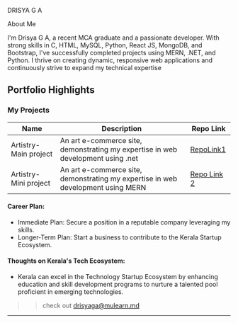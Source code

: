 DRISYA G A

About Me

I'm Drisya G A, a recent MCA graduate and a passionate developer. With strong skills in C, HTML, MySQL, Python, React JS, MongoDB, and Bootstrap, I've successfully completed projects using MERN, .NET, and Python. I thrive on creating dynamic, responsive web applications and continuously strive to expand my technical expertise

## Portfolio Highlights

### My Projects

| Name                | Description                                                               | Repo Link                                                             |
|---------------------|---------------------------------------------------------------------------|-----------------------------------------------------------------------|
|Artistry-Main project| An art e-commerce site, demonstrating my expertise in web development using .net                                                                   | [RepoLink1](https://github.com/drisyaga123/Artistry_web_Application)|  | 
|Artistry-Mini project| An art e-commerce site, demonstrating my expertise in web development using MERN      |[Repo Link 2](https://github.com/drisyaga123/Web_app)                   |

                                          

#### Career Plan:

- Immediate Plan: Secure a position in a reputable company leveraging my skills.
- Longer-Term Plan: Start a business to contribute to the Kerala Startup Ecosystem.

#### Thoughts on Kerala's Tech Ecosystem:

- Kerala can excel in the Technology Startup Ecosystem by enhancing education and skill development programs to nurture a talented pool proficient in emerging technologies.
>> check out [drisyaga@mulearn.md](./profiles/drisyaga@mulearn.md)

---
